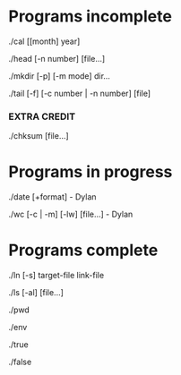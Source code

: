 # Programs incomplete

./cal [[month] year]

./head [-n number] [file...]

./mkdir [-p] [-m mode] dir...

./tail [-f] [-c number | -n number] [file]

### EXTRA CREDIT

./chksum [file...]

# Programs in progress

./date [+format] - Dylan

./wc [-c | -m] [-lw] [file...] - Dylan

# Programs complete

./ln [-s] target-file link-file

./ls [-al] [file...]

./pwd

./env

./true

./false
